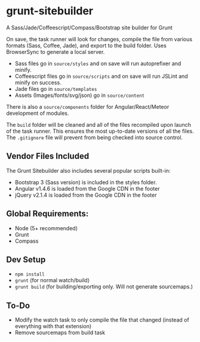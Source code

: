 # grunt-sitebuilder
A Sass/Jade/Coffeescript/Compass/Bootstrap site builder for Grunt

On save, the task runner will look for changes, compile the file from various formats (Sass, Coffee, Jade), and export to the build folder.
Uses BrowserSync to generate a local server.

* Sass files go in `source/styles` and on save will run autoprefixer and minify.
* Coffeescript files go in `source/scripts` and on save will run JSLint and minify on success.
* Jade files go in `source/templates`
* Assets (Images/fonts/svg/json) go in `source/content`

There is also a `source/components` folder for Angular/React/Meteor development of modules.

The `build` folder will be cleaned and all of the files recompiled upon launch of the task runner. This ensures the most up-to-date versions of all the files. The `.gitignore` file will prevent from being checked into source control.

## Vendor Files Included
The Grunt Sitebuilder also includes several popular scripts built-in:
* Bootstrap 3 (Sass version) is included in the styles folder. 
* Angular v1.4.6 is loaded from the Google CDN in the footer
* jQuery v2.1.4 is loaded from the Google CDN in the footer

## Global Requirements:
* Node (5+ recommended)
* Grunt
* Compass

## Dev Setup
* ```npm install```
* ```grunt``` (for normal watch/build)
* ```grunt build``` (for building/exporting only. Will not generate sourcemaps.)

## To-Do
* Modify the watch task to only compile the file that changed (instead of everything with that extension)
* Remove sourcemaps from build task